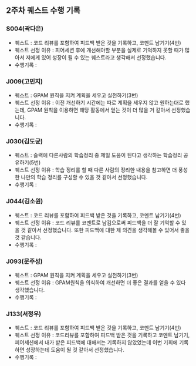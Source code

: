 ## 2주차 퀘스트 수행 기록

### S004(곽다은)
- 퀘스트 : 코드 리뷰를 포함하여 피드백 받은 것을 기록하고, 코멘트 남기기(4번)
- 퀘스트 선정 이유 : 피어세션 후에 개선해야할 부분을 실제로 기억하지 못할 때가 많아서 저에게 있어 성장이 될 수 있는 퀘스트라고 생각해서 선정했습니다.
- 수행기록 :

### J009(고민지)
- 퀘스트 : GPAM 원칙을 지켜 계획을 세우고 실천하기(3번)
- 퀘스트 선정 이유 : 이전 개선하기 시간에는 따로 계획을 세우지 않고 원하는대로 했는데, GPAM 원칙을 이용하면 해당 활동에서 얻는 것이 더 많을 거 같아서 선정했습니다.
- 수행기록 :

### J030(김도균) 
- 퀘스트 : 슬랙에 다른사람의 학습정리 중 제일 도움이 된다고 생각하는 학습정리 공유하기(5번)
- 퀘스트 선정 이유 : 학습 정리를 할 때 다른 사람의 정리한 내용을 참고하면 더 풍성한 나만의 학습 정리를 구성할 수 있을 것 같아서 선정했습니다.
- 수행기록 :

### J044(김소원)
- 퀘스트 : 코드 리뷰를 포함하여 피드백 받은 것을 기록하고, 코멘트 남기기(4번)
- 퀘스트 선정 이유 : 코드 리뷰를 코멘트로 남김으로써 피드백을 더 잘 기억할 수 있을 것 같아서 선정했습니다. 또한 피드백에 대한 제 의견을 생각해볼 수 있어서 좋을 것 같습니다.
- 수행기록 :

### J093(문주성)
- 퀘스트 : GPAM 원칙을 지켜 계획을 세우고 실천하기(3번)
- 퀘스트 선정 이유 : GPAM원칙을 의식하여 개선하면 더 좋은 결과를 얻을 수 있다 생각했습니다.
- 수행기록 :

### J133(서정우)
- 퀘스트 : 코드 리뷰를 포함하여 피드백 받은 것을 기록하고, 코멘트 남기기(4번)
- 퀘스트 선정 이유 : 코드리뷰를 포함하여 피드백 받은 것을 기록하고 코멘트 남기기, 피어세션에서 내가 받은 피드백에 대해서는 기록하지 않았었는데 이번 기회에 기록하면 성장하는데 도움이 될 것 같아서 선정했습니다.
- 수행기록 : 
